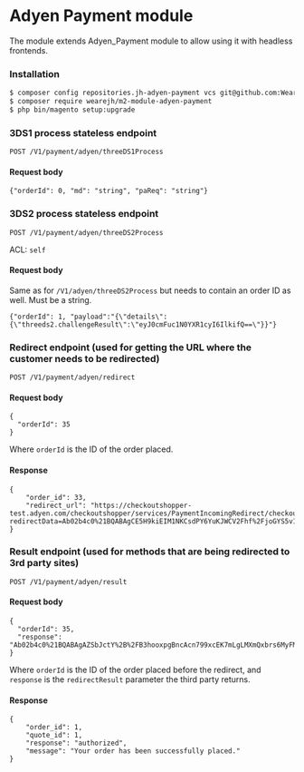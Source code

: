 # Adyen Payment module

The module extends Adyen_Payment module to allow using it with headless frontends.

### Installation

```sh
$ composer config repositories.jh-adyen-payment vcs git@github.com:WeareJH/m2-module-adyen-payment.git
$ composer require wearejh/m2-module-adyen-payment
$ php bin/magento setup:upgrade
```

### 3DS1 process stateless endpoint
    
```POST /V1/payment/adyen/threeDS1Process```

#### Request body

```	
{"orderId": 0, "md": "string", "paReq": "string"}
```

### 3DS2 process stateless endpoint
    
```POST /V1/payment/adyen/threeDS2Process```

ACL: ``self``

#### Request body

Same as for ``/V1/adyen/threeDS2Process`` but needs to contain an order ID as well. Must be a string.

```
{"orderId": 1, "payload":"{\"details\":{\"threeds2.challengeResult\":\"eyJ0cmFuc1N0YXR1cyI6IlkifQ==\"}}"}
```

### Redirect endpoint (used for getting the URL where the customer needs to be redirected)

```POST /V1/payment/adyen/redirect```

#### Request body
``` 
{
  "orderId": 35
}
```

Where `orderId` is the ID of the order placed.

#### Response
```
{
    "order_id": 33,
    "redirect_url": "https://checkoutshopper-test.adyen.com/checkoutshopper/services/PaymentIncomingRedirect/checkoutPaymentRedirect?redirectData=Ab02b4c0%21BQABAgCE5H9kiEIM1NKCsdPY6YuKJWCV2Fhf%2FjoGYS5v1KR277Nq4TDBBWdvcvQGSlEYw62ymp%2FgSgzdbw0i0Bg6zzuuEU31uA6i0M6qw8vz0a%2F7QT29E5TRFQnoGcpfMXnykDuVoranAXB9uZ8yKxCTPq%2FpP3QBD7gVZnKLwIFDL%2F2Degiv3hreq3%2Bbgjf8FtmiY58%2Fe4F4pHNrcetRXwXyN5dV3itqSo4GuYtG49sEnky5ycora4FaxDKLYW8oiPmkkH9BQsL8qKY7OFPxesCwPl82ULdtKfCQnbbPztcBJTerqke%2BnuwVIm%2BU8W8N3Y0SzaEXu8TzRE9wzZzP4z6lZqYaaBDe9j%2FNaPxaSJe6WfQJR4hBzCz7%2F%2FrmaNG8P6Jkxxtj7zqOKE98vJ%2BVJKC4ZCyjyuDMbydVWHoTlNLeAcsVSEySJA5dyEPr6xeRNhhCn7jlTRA%2F9cTjs%2B2FEPXb7cxrHSbKIzM7fU9YsR8Rz2wmDneCcxGBJIXc1JLazYTz846iFF5TKa3gIvWeFJCkb5wfNr%2BuRoya%2FmIC6coRUFbk5pg2FmfCErneXjNsOZBuHMlFd%2BHYkElh8%2FvpPEevasBs2OXhJciNBeXTMYiVZGxaSMRTsCbhrMtecpOTKHJFO5Z3%2FohvztCBWhbmnpK9BOODIuBC4HBEtAh8OshsTIUGshCRUlF6R3UZwQyW%2BooKJZ4HAEp7ImtleSI6IkFGMEFBQTEwM0NBNTM3RUFFRDg3QzI0REQ1MzkwOUI4MEE3OEE5MjNFMzgyM0Q2OERBQ0M5NEI5RkY4MzA1REMifctXOPVByodxmlvrrVx1of2wzMS%2FZ08EdVJxRP3GjuTiMI6DdAf16biomJeH%2FTyv%2BSMTi5JrfdQ01mvU%2FBZbb06N52%2Bvbjvw76vTdjUJ%2FwNzPnGoBTSoIRHLGYQ6bnaC116OHlILfbkpXKWuiflrHRyl9OwE0k1FbZp8Ykis6DKN7Bn%2B9mDERt9RvtJJBZsnAUUzX2ByVEn5wWP%2FHU2haroS%2Fs0BB%2F9MeauQ%2FT2BBvPQeNjcuZqcapwXc6q93JWM7JGEJwBLHbEaRgev1DNalKwuLUYmSVfOc0iLIa2Czvf2DkTZ%2Bun9HHiVphlrb6sU4k0d9XA%3D"
}
```

### Result endpoint (used for methods that are being redirected to 3rd party sites)

```POST /V1/payment/adyen/result```

#### Request body
``` 
{
  "orderId": 35,
  "response": "Ab02b4c0%21BQABAgAZSbJctY%2B%2FB3hooxpgBncAcn799xcEK7mLgLMXmQxbrs6MyFMBFbO0ILIbY4PZnXN6mC%2BqIfSzCTKuOPmtZVKJ5nZZkI6faRET7jhRwj%2FlAV01bDeMt8tRrMQs7tV734HkdWhEivdwMArN0K5Ty7SE1jfW4dW4psIxjC%2FDv1lfz0xqneTKmrbOaCkptOvr3493pXEPdilmcfQC1pNqKZoBYdxjXyLTyAxN88p1QWQU%2FM7sktwGw7SGuf%2FWADiWcM3YJ%2FLfPi3drzHJSFghqrNOwEhLpkHaYwQq2PkYYLZl0ehwqA2AkNvFtyg4qW1IwVKqP8L8n42MhB5uX%2FAzwK59mvNxnoW%2BZu%2Bus1umsHdNw5fF8Qs%2BqYrNBCOPnp2%2FNX5FzAyBziPDuS1Z1juWcikjN%2FJjysSeH0ZlWJUfcnNXnmSX6oYf%2BAvxAz65MgWw4qWnp4C4Pt5Qm0Erh6xTcfztEXHvjLvF%2FxSd9DQGR12eVmbuJfqHnN2qmizDQStk6SZRHyO5K8xkOvUKismaeepLxD1qpM8mm3BJPLwWzIPeZYpXTDZr%2BLp8Kg3L3nVDS0kKgTTQWI%2FUWv0JvPv%2F7tzCtAzNkQXrz4FvZuG4wI0LGKaEbzIB4d69NO%2BZI9ySpDmiW9fpSxsf06ZtXGzlix5azlU5I528QzQOijTeC%2B%2BVDxAUYspPZd%2BmEs%2FYb0nJ9QPmAEp7ImtleSI6IkFGMEFBQTEwM0NBNTM3RUFFRDg3QzI0REQ1MzkwOUI4MEE3OEE5MjNFMzgyM0Q2OERBQ0M5NEI5RkY4MzA1REMifWD6zlM7VHfbCePut1wMQbxgur5Q7mPOxwJ6Li5z2vrxcNHggx9iJ1uE0YYcOrREENU%3D"
}
```

Where `orderId` is the ID of the order placed before the redirect, and `response` is the `redirectResult` parameter the third party returns.

#### Response
```
{
    "order_id": 1,
    "quote_id": 1,
    "response": "authorized",
    "message": "Your order has been successfully placed."
}
```

